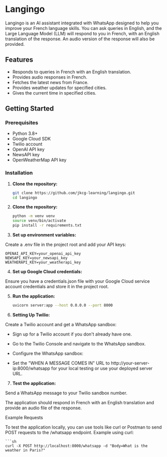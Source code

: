 # Langingo

Langingo is an AI assistant integrated with WhatsApp designed to help you improve your French language skills. You can ask queries in English, and the Large Language Model (LLM) will respond to you in French, with an English translation of the response. An audio version of the response will also be provided.

## Features

- Responds to queries in French with an English translation.
- Provides audio responses in French.
- Fetches the latest news from France.
- Provides weather updates for specified cities.
- Gives the current time in specified cities.

## Getting Started

### Prerequisites

- Python 3.8+
- Google Cloud SDK
- Twilio account
- OpenAI API key
- NewsAPI key
- OpenWeatherMap API key

### Installation

1. **Clone the repository:**

   ```sh
   git clone https://github.com/jkcg-learning/langingo.git
   cd langingo

2. **Clone the repository:**

   ```sh
   python -m venv venv
   source venv/bin/activate 
   pip install -r requirements.txt

3. **Set up environment variables:**

Create a .env file in the project root and add your API keys:

    OPENAI_API_KEY=your_openai_api_key
    NEWSAPI_KEY=your_newsapi_key
    WEATHERAPI_KEY=your_weatherapi_key

4. **Set up Google Cloud credentials:**

Ensure you have a credentials.json file with your Google Cloud service account credentials and store it in the project root.

5. **Run the application:**

    ```sh
    uvicorn server:app --host 0.0.0.0 --port 8000

6. **Setting Up Twilio:**

Create a Twilio account and get a WhatsApp sandbox:

- Sign up for a Twilio account if you don't already have one.

- Go to the Twilio Console and navigate to the WhatsApp sandbox.

- Configure the WhatsApp sandbox:

- Set the "WHEN A MESSAGE COMES IN" URL to http://your-server-ip:8000/whatsapp for your local testing or use your deployed server URL.


7. **Test the application:**

Send a WhatsApp message to your Twilio sandbox number.

The application should respond in French with an English translation and provide an audio file of the response.

Example Requests

To test the application locally, you can use tools like curl or Postman to send POST requests to the /whatsapp endpoint. Example using curl:

    ```sh
    curl -X POST http://localhost:8000/whatsapp -d "Body=What is the weather in Paris?"




